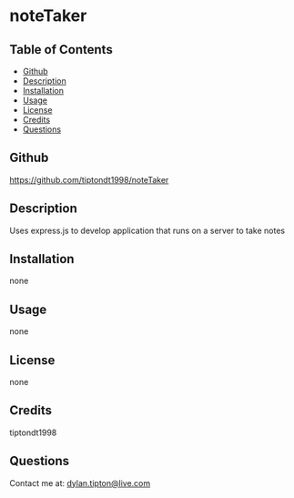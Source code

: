 # noteTaker
## Table of Contents
* [Github](README.md/#Github)
* [Description](README.md/#Description)
* [Installation](README.md/#Installation)
* [Usage](README.md/#Usage)
* [License](README.md/#License)
* [Credits](README.md/#Credits)
* [Questions](README.md/#Questions)
## Github
https://github.com/tiptondt1998/noteTaker
## Description
Uses express.js to develop application that runs on a server to take notes
## Installation
 none
## Usage
none
## License
none
## Credits
tiptondt1998
## Questions
Contact me at: dylan.tipton@live.com
